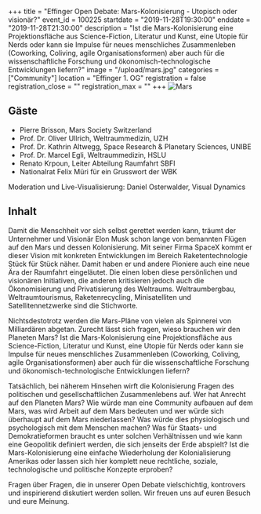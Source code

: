 +++
title = "Effinger Open Debate: Mars-Kolonisierung - Utopisch oder visionär?"
event_id = 100225
startdate = "2019-11-28T19:30:00"
enddate = "2019-11-28T21:30:00"
description = "Ist die Mars-Kolonisierung eine Projektionsfläche aus Science-Fiction, Literatur und Kunst, eine Utopie für Nerds oder kann sie Impulse für neues menschliches Zusammenleben (Coworking, Coliving, agile Organisationsformen) aber auch für die wissenschaftliche Forschung und ökonomisch-technologische Entwicklungen liefern?"
image = "/upload/mars.jpg"
categories = ["Community"]
location = "Effinger 1. OG"
registration = false
registration_close = ""
registration_max = ""
+++
![Mars](/upload/mars.jpg)

## Gäste

* Pierre Brisson, Mars Society Switzerland
* Prof. Dr. Oliver Ullrich, Weltraummedizin, UZH
* Prof. Dr. Kathrin Altwegg, Space Research & Planetary Sciences, UNIBE
* Prof. Dr. Marcel Egli, Weltraummedizin, HSLU
* Renato Krpoun, Leiter Abteilung Raumfahrt SBFI
* Nationalrat Felix Müri für ein Grusswort der WBK

Moderation und Live-Visualisierung: Daniel Osterwalder, Visual Dynamics

## Inhalt

Damit die Menschheit vor sich selbst gerettet werden kann, träumt der Unternehmer und Visionär Elon Musk schon lange von bemannten Flügen auf den Mars und dessen Kolonisierung.  Mit seiner Firma SpaceX kommt er dieser Vision mit konkreten Entwicklungen im Bereich Raketentechnologie Stück für Stück näher. Damit haben er und andere Pioniere auch eine neue Ära der Raumfahrt eingeläutet. Die einen loben diese persönlichen und visionären Initiativen, die anderen kritisieren jedoch auch die Ökonomisierung und Privatisierung des Weltraums. Weltraumbergbau, Weltraumtourismus, Raketenrecycling, Minisatelliten und Satellitennetzwerke sind die Stichworte.

Nichtsdestotrotz werden die Mars-Pläne von vielen als Spinnerei von Milliardären abgetan. Zurecht lässt sich fragen, wieso brauchen wir den Planeten Mars? Ist die Mars-Kolonisierung eine Projektionsfläche aus Science-Fiction, Literatur und Kunst, eine Utopie für Nerds oder kann sie Impulse für neues menschliches Zusammenleben (Coworking, Coliving, agile Organisationsformen) aber auch für die wissenschaftliche Forschung und ökonomisch-technologische Entwicklungen liefern?

Tatsächlich, bei näherem Hinsehen wirft die Kolonisierung Fragen des politischen und gesellschaftlichen Zusammenlebens auf. Wer hat Anrecht auf den Planeten Mars? Wie würde man eine Community aufbauen auf dem Mars, was wird Arbeit auf dem Mars bedeuten und wer würde sich überhaupt auf dem Mars niederlassen? Was würde dies physiologisch und psychologisch mit dem Menschen machen? Was für Staats- und Demokratieformen braucht es unter solchen Verhältnissen und wie kann eine Geopolitik definiert werden, die sich jenseits der Erde abspielt? Ist die Mars-Kolonisierung eine einfache Wiederholung der Kolonialisierung Amerikas oder lassen sich hier komplett neue rechtliche, soziale, technologische und politische Konzepte erproben?

Fragen über Fragen, die in unserer Open Debate vielschichtig, kontrovers und inspirierend diskutiert werden sollen. Wir freuen uns auf euren Besuch und eure Meinung.
